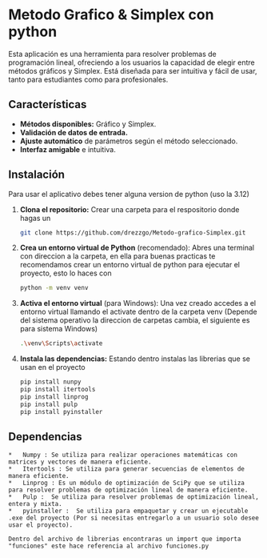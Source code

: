 # Metodo Grafico & Simplex con python

Esta aplicación es una herramienta para resolver problemas de programación lineal, ofreciendo a los usuarios la capacidad de elegir entre métodos gráficos y Simplex. Está diseñada para ser intuitiva y fácil de usar, tanto para estudiantes como para profesionales.

## Características

- **Métodos disponibles:** Gráfico y Simplex.
- **Validación de datos de entrada.**
- **Ajuste automático** de parámetros según el método seleccionado.
- **Interfaz amigable** e intuitiva.

## Instalación

Para usar el aplicativo debes tener alguna version de python (uso la 3.12)

1. **Clona el repositorio:**
    Crear una carpeta para el respositorio donde  hagas un 
    ```sh
    git clone https://github.com/drezzgo/Metodo-grafico-Simplex.git
    ```
    
2. **Crea un entorno virtual de Python** (recomendado):
    Abres una terminal con direccion a la carpeta, en ella para buenas practicas te recomendamos crear un entorno virtual de python para ejecutar el proyecto, esto lo haces con 
    ```sh
    python -m venv venv
    ```

3. **Activa el entorno virtual** (para Windows):
    Una vez creado accedes a el entorno virtual llamando el activate dentro de la carpeta venv (Depende del sistema operativo la direccion de carpetas cambia, el siguiente es para sistema Windows)
    ```sh
    .\venv\Scripts\activate
    ```

4. **Instala las dependencias:**
    Estando dentro instalas las librerias que se usan en el proyecto
    ```sh
    pip install nunpy
    pip install itertools
    pip install linprog
    pip install pulp
    pip install pyinstaller
    ```
## Dependencias

    *   Numpy : Se utiliza para realizar operaciones matemáticas con matrices y vectores de manera eficiente.
    *   Itertools : Se utiliza para generar secuencias de elementos de manera eficiente.
    *   Linprog : Es un módulo de optimización de SciPy que se utiliza para resolver problemas de optimización lineal de manera eficiente.
    *   Pulp :  Se utiliza para resolver problemas de optimización lineal, entera y mixta.
    *   pyinstaller :  Se utiliza para empaquetar y crear un ejecutable .exe del proyecto (Por si necesitas entregarlo a un usuario solo desee usar el proyecto).

    Dentro del archivo de librerias encontraras un import que importa "funciones" este hace referencia al archivo funciones.py
